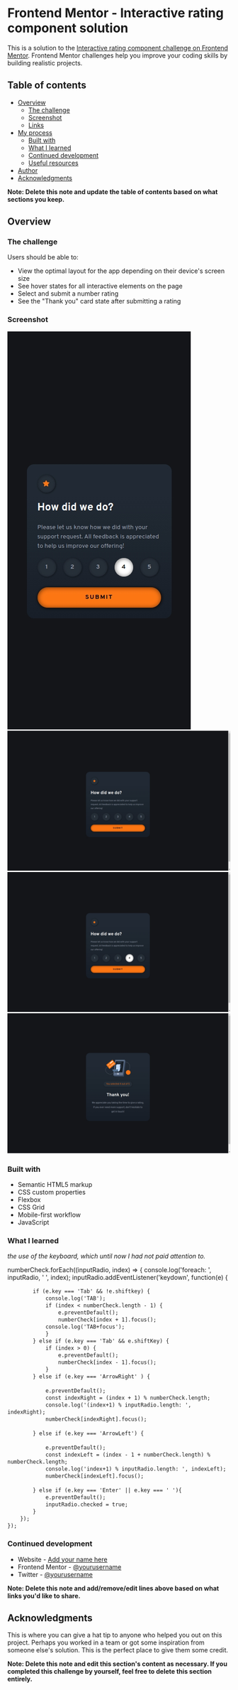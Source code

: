 # Frontend Mentor - Interactive rating component solution

This is a solution to the [Interactive rating component challenge on Frontend Mentor](https://www.frontendmentor.io/challenges/interactive-rating-component-koxpeBUmI). Frontend Mentor challenges help you improve your coding skills by building realistic projects. 

## Table of contents

- [Overview](#overview)
  - [The challenge](#the-challenge)
  - [Screenshot](#screenshot)
  - [Links](#links)
- [My process](#my-process)
  - [Built with](#built-with)
  - [What I learned](#what-i-learned)
  - [Continued development](#continued-development)
  - [Useful resources](#useful-resources)
- [Author](#author)
- [Acknowledgments](#acknowledgments)

**Note: Delete this note and update the table of contents based on what sections you keep.**

## Overview

### The challenge

Users should be able to:

- View the optimal layout for the app depending on their device's screen size
- See hover states for all interactive elements on the page
- Select and submit a number rating
- See the "Thank you" card state after submitting a rating

### Screenshot

![](./screenshot002.jpeg)
![](./screenshot03.jpeg)
![](./screenshot04.jpeg)
![](./screenshot05.jpeg)

### Built with

- Semantic HTML5 markup
- CSS custom properties
- Flexbox
- CSS Grid
- Mobile-first workflow
- JavaScript 

### What I learned

*the use of the keyboard, which until now I had not paid attention to.*

  numberCheck.forEach((inputRadio, index) => {
        console.log('foreach: ', inputRadio, ' ', index); 
        inputRadio.addEventListener('keydown', function(e) {
            
            if (e.key === 'Tab' && !e.shiftkey) {
                console.log('TAB');
                if (index < numberCheck.length - 1) {
                    e.preventDefault();
                    numberCheck[index + 1].focus();
                console.log('TAB+focus');
                } 
            } else if (e.key === 'Tab' && e.shiftKey) {
                if (index > 0) {
                    e.preventDefault();
                    numberCheck[index - 1].focus();
                }
            } else if (e.key === 'ArrowRight' ) {

                e.preventDefault();
                const indexRight = (index + 1) % numberCheck.length;
                console.log('(index+1) % inputRadio.length: ', indexRight);
                numberCheck[indexRight].focus();

            } else if (e.key === 'ArrowLeft') {

                e.preventDefault();
                const indexLeft = (index - 1 + numberCheck.length) % numberCheck.length;
                console.log('index+1) % inputRadio.length: ', indexLeft);
                numberCheck[indexLeft].focus();

            } else if (e.key === 'Enter' || e.key === ' '){
                e.preventDefault();
                inputRadio.checked = true;
            } 
        });
    });

### Continued development



- Website - [Add your name here](https://www.your-site.com)
- Frontend Mentor - [@yourusername](https://www.frontendmentor.io/profile/yourusername)
- Twitter - [@yourusername](https://www.twitter.com/yourusername)

**Note: Delete this note and add/remove/edit lines above based on what links you'd like to share.**

## Acknowledgments

This is where you can give a hat tip to anyone who helped you out on this project. Perhaps you worked in a team or got some inspiration from someone else's solution. This is the perfect place to give them some credit.

**Note: Delete this note and edit this section's content as necessary. If you completed this challenge by yourself, feel free to delete this section entirely.**
